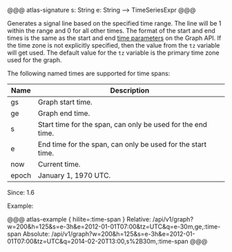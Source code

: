 @@@ atlas-signature
s: String
e: String
-->
TimeSeriesExpr
@@@

Generates a signal line based on the specified time range. The line will be 1
within the range and 0 for all other times. The format of the start and end times
is the same as the start and end [time parameters](../../api/time-parameters.md) on the Graph
API. If the time zone is not explicitly specified, then the value from the `tz`
variable will get used. The default value for the `tz` variable is the primary
time zone used for the graph.

The following named times are supported for time spans:

Name     | Description                                                 |
----------|-------------------------------------------------------------|
gs       | Graph start time.                                           |
ge       | Graph end time.                                             |
s        | Start time for the span, can only be used for the end time. |
e        | End time for the span, can only be used for the start time. |
now      | Current time.                                               |
epoch    | January 1, 1970 UTC.                                        |

Since: 1.6

Example:

@@@ atlas-example { hilite=:time-span }
Relative: /api/v1/graph?w=200&h=125&s=e-3h&e=2012-01-01T07:00&tz=UTC&q=e-30m,ge,:time-span
Absolute: /api/v1/graph?w=200&h=125&s=e-3h&e=2012-01-01T07:00&tz=UTC&q=2014-02-20T13:00,s%2B30m,:time-span
@@@